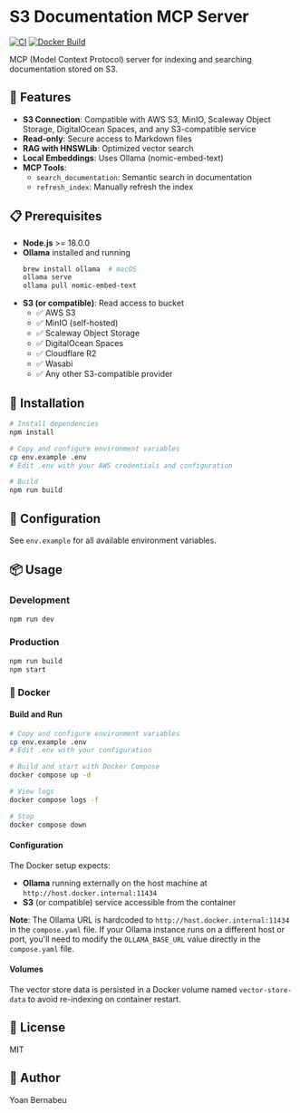 # S3 Documentation MCP Server

[![CI](https://github.com/yoanbernabeu/s3-doc-mcp/actions/workflows/ci.yml/badge.svg)](https://github.com/yoanbernabeu/s3-doc-mcp/actions/workflows/ci.yml)
[![Docker Build](https://github.com/yoanbernabeu/s3-doc-mcp/actions/workflows/docker-build.yml/badge.svg)](https://github.com/yoanbernabeu/s3-doc-mcp/actions/workflows/docker-build.yml)

MCP (Model Context Protocol) server for indexing and searching documentation stored on S3.

## 🎯 Features

- **S3 Connection**: Compatible with AWS S3, MinIO, Scaleway Object Storage, DigitalOcean Spaces, and any S3-compatible service
- **Read-only**: Secure access to Markdown files
- **RAG with HNSWLib**: Optimized vector search
- **Local Embeddings**: Uses Ollama (nomic-embed-text)
- **MCP Tools**:
  - `search_documentation`: Semantic search in documentation
  - `refresh_index`: Manually refresh the index

## 📋 Prerequisites

- **Node.js** >= 18.0.0
- **Ollama** installed and running
  ```bash
  brew install ollama  # macOS
  ollama serve
  ollama pull nomic-embed-text
  ```
- **S3 (or compatible)**: Read access to bucket
  - ✅ AWS S3
  - ✅ MinIO (self-hosted)
  - ✅ Scaleway Object Storage
  - ✅ DigitalOcean Spaces
  - ✅ Cloudflare R2
  - ✅ Wasabi
  - ✅ Any other S3-compatible provider

## 🚀 Installation

```bash
# Install dependencies
npm install

# Copy and configure environment variables
cp env.example .env
# Edit .env with your AWS credentials and configuration

# Build
npm run build
```

## 🔧 Configuration

See `env.example` for all available environment variables.

## 📦 Usage

### Development

```bash
npm run dev
```

### Production

```bash
npm run build
npm start
```

### 🐳 Docker

#### Build and Run

```bash
# Copy and configure environment variables
cp env.example .env
# Edit .env with your configuration

# Build and start with Docker Compose
docker compose up -d

# View logs
docker compose logs -f

# Stop
docker compose down
```

#### Configuration

The Docker setup expects:
- **Ollama** running externally on the host machine at `http://host.docker.internal:11434`
- **S3** (or compatible) service accessible from the container

**Note**: The Ollama URL is hardcoded to `http://host.docker.internal:11434` in the `compose.yaml` file. If your Ollama instance runs on a different host or port, you'll need to modify the `OLLAMA_BASE_URL` value directly in the `compose.yaml` file.

#### Volumes

The vector store data is persisted in a Docker volume named `vector-store-data` to avoid re-indexing on container restart.

## 📝 License

MIT

## 👤 Author

Yoan Bernabeu

